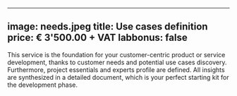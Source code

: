 

---
image: needs.jpeg
title: Use cases definition
price: € 3'500.00  + VAT 
labbonus: false
--- 

This service is the foundation for your customer-centric product or service development, thanks to customer needs and potential use cases discovery. 
Furthermore, project essentials and experts profile are defined. All insights are synthesized in a detailed document, which is your perfect starting kit for the development phase. 

<!--more--> 
